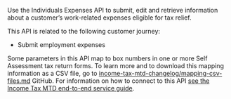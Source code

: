 Use the Individuals Expenses API to submit, edit and retrieve information about a customer’s work-related expenses eligible for tax relief.

This API is related to the following customer journey:
* Submit employment expenses

Some parameters in this API map to box numbers in one or more Self Assessment tax return forms. To learn more and to download this mapping information as a CSV file, go to [income-tax-mtd-changelog/mapping-csv-files.md](https://github.com/hmrc/income-tax-mtd-changelog/blob/main/mapping/mapping-csv-files.md) GitHub. For information on how to connect to this API [see the Income Tax MTD end-to-end service guide](https://developer.service.hmrc.gov.uk/guides/income-tax-mtd-end-to-end-service-guide/).

